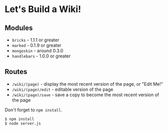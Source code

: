 # Let's Build a Wiki!

## Modules

* `bricks` - 1.1.1 or greater
* `marked` - 0.1.9 or greater
* `mongoskin` - around 0.3.0
* `handlebars` - 1.0.0 or greater

## Routes

* `/wiki/(page)` - display the most recent version of the page, or "Edit Me!"
* `/wiki/(page)/edit` - editable version of the page
* `/wiki/(page)/save` - save a copy to become the most recent version of the page

Don't forget to `npm install`.

    $ npm install
    $ node server.js

